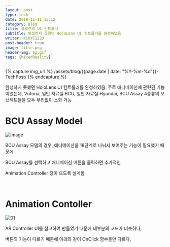 ```yaml
---
layout: post
type: tech
date: 2019-11-11 13:12
category: Blog
title: 홀로렌즈 UI 컨트롤러
subtitle: 완성하지 못했던 HoloLens UI 컨트롤러를 완성하였음
writer: KimYC1223
post-header: true
image: title.png
header-img: bg.gif
tags: [MixedReality]
---
```


{% capture img_url %}
/assets/blog/{{page.date | date: "%Y-%m-%d"}}-TechPost/
{% endcapture %}

완성하지 못했던 HoloLens UI 컨트롤러를 완성하였음. 주로 애니메이션에 관련된 기능이었는데, Vuforia, 일반 자료실 BCU, 일반 자료실 Hyundai, BCU Assay 4종류의 오브젝트들을 모두 무리없이 소화 가능

# BCU Assay Model

![image](https://user-images.githubusercontent.com/40852277/68570821-dd2bbc00-04a4-11ea-868c-a44acd708b82.png)

BCU Assay 모델의 경우, 애니메이션을 18단계로 나눠서 보여주는 기능이 필요했기 때문에

BCU Assay를 선택하고 애니메이션 버튼을 클릭하면 추가적인

Animation Controller 창이 뜨도록 설계함

<br>

# Animation Contoller

![01](https://user-images.githubusercontent.com/40852277/68570909-09dfd380-04a5-11ea-8316-a649b67976d3.png)

AR Controller UI를 참고하여 만들었기 때문에 대부분의 코드가 비슷하나,

버튼의 기능이 다르기 때문에 아래와 같이 OnClick 함수들만 다르다.

